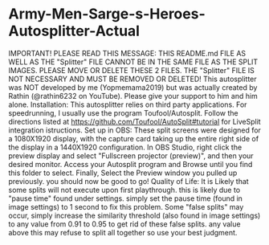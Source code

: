 # Army-Men-Sarge-s-Heroes-Autosplitter-Actual
IMPORTANT! PLEASE READ THIS MESSAGE: THIS README.md FILE AS WELL AS THE "Splitter" FILE CANNOT BE IN THE SAME FILE AS THE SPLIT IMAGES. PLEASE MOVE OR DELETE THESE 2 FILES. THE "Splitter" FILE IS NOT NECESSARY AND MUST BE REMOVED OR DELETED!
This autosplitter was NOT developed by me (Yopmemama2019) but was actually created by Rathin (@rathin6232 on YouTube). Please give your support to him and him alone. Installation: This autosplitter relies on third party applications. For speedrunning, I usually use the program Toufool/Autosplit. Follow the directions listed at https://github.com/Toufool/AutoSplit#tutorial for LiveSplit integration istructions. Set up in OBS: These split screens were designed for a 1080X1920 display, with the capture card taking up the entire right side of the display in a 1440X1920 configuration. In OBS Studio, right click the preview display and select "Fullscreen projector (preview)", and then your desired monitor. Access your Autosplit program and Browse until you find this folder to select. Finally, Select the Preview window you pulled up previously. you should now be good to go! Quality of Life: It is Likely that some splits will not execute upon first playthrough. this is likely due to "pause time" found under settings. simply set the pause time (found in image settings) to 1 second to fix this problem. Some "false splits" may occur, simply increase the similarity threshold (also found in image settings) to any value from 0.91 to 0.95 to get rid of these false splits. any value above this may refuse to split all together so use your best judgment.
